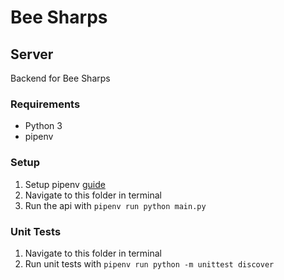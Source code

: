 # Bee Sharps

## Server

Backend for Bee Sharps

### Requirements

- Python 3
- pipenv

### Setup

1. Setup pipenv [guide](https://pipenv-fork.readthedocs.io/en/latest/install.html#installing-pipenv)
2. Navigate to this folder in terminal
3. Run the api with `pipenv run python main.py`

### Unit Tests

1. Navigate to this folder in terminal
2. Run unit tests with `pipenv run python -m unittest discover`